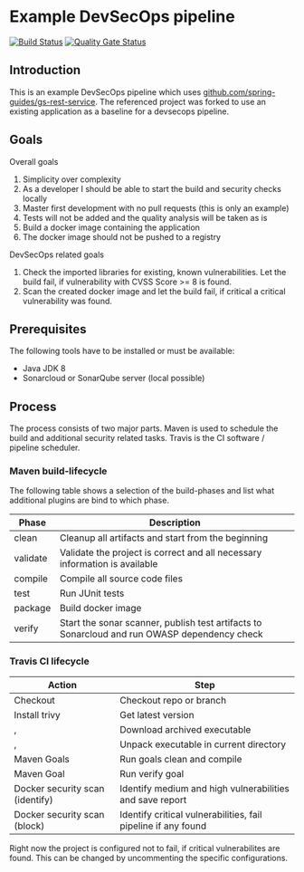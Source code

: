 # Example DevSecOps pipeline

[![Build Status](https://travis-ci.org/zorck97/devsecops-pipeline.svg?branch=master)](https://travis-ci.org/zorck97/gs-rest-service)
[![Quality Gate Status](https://sonarcloud.io/api/project_badges/measure?project=com.example%3Arest-service&metric=alert_status)](https://sonarcloud.io/dashboard?id=com.example%3Arest-service)

## Introduction

This is an example DevSecOps pipeline which uses [github.com/spring-guides/gs-rest-service](https://github.com/spring-guides/gs-rest-service). The referenced project was forked to use an existing application as a baseline for a devsecops pipeline.

## Goals

Overall goals

1. Simplicity over complexity
1. As a developer I should be able to start the build and security checks locally
1. Master first development with no pull requests (this is only an example)
1. Tests will not be added and the quality analysis will be taken as is
1. Build a docker image containing the application
1. The docker image should not be pushed to a registry

DevSecOps related goals

1. Check the imported libraries for existing, known vulnerabilities. Let the build fail, if vulnerability with CVSS Score >= 8 is found.
1. Scan the created docker image and let the build fail, if critical a critical vulnerability was found.

## Prerequisites

The following tools have to be installed or must be available:

- Java JDK 8
- Sonarcloud or SonarQube server (local possible)

## Process

The process consists of two major parts. Maven is used to schedule the build and additional security related tasks. Travis is the CI software / pipeline scheduler. 

### Maven build-lifecycle

The following table shows a selection of the build-phases and list what additional plugins are bind to which phase.

Phase | Description
----- | -------
clean | Cleanup all artifacts and start from the beginning
validate | Validate the project is correct and all necessary information is available
compile | Compile all source code files
test | Run JUnit tests
package | Build docker image
verify | Start the sonar scanner, publish test artifacts to Sonarcloud and run OWASP dependency check

### Travis CI lifecycle

Action | Step
------ | ---- 
Checkout | Checkout repo or branch
Install trivy | Get latest version
, | Download archived executable
, | Unpack executable in current directory
Maven Goals | Run goals clean and compile
Maven Goal | Run verify goal
Docker security scan (identify) | Identify medium and high vulnerabilities and save report
Docker security scan (block) | Identify critical vulnerabilities, fail pipeline if any found

Right now the project is configured not to fail, if critical vulnerabilites are found. This can be changed by uncommenting the specific configurations.